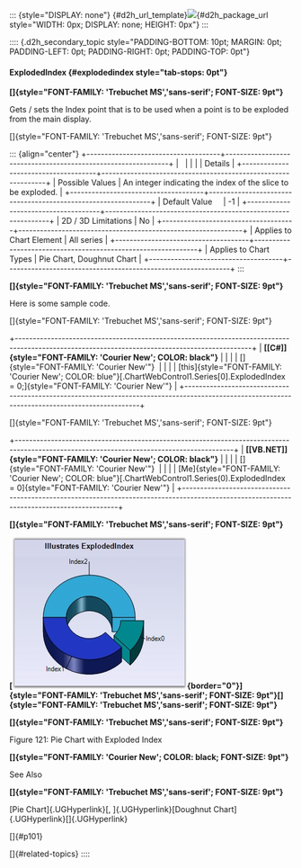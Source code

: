 ::: {style="DISPLAY: none"}
[](ms-xhelp:///?Id=d2h_url_template){#d2h_url_template}![](!package_url!){#d2h_package_url style="WIDTH: 0px; DISPLAY: none; HEIGHT: 0px"}
:::

:::: {.d2h_secondary_topic style="PADDING-BOTTOM: 10pt; MARGIN: 0pt; PADDING-LEFT: 0pt; PADDING-RIGHT: 0pt; PADDING-TOP: 0pt"}
#### ExplodedIndex {#explodedindex style="tab-stops: 0pt"}

**[]{style="FONT-FAMILY: 'Trebuchet MS','sans-serif'; FONT-SIZE: 9pt"}** 

Gets / sets the Index point that is to be used when a point is to be exploded from the main display.

[]{style="FONT-FAMILY: 'Trebuchet MS','sans-serif'; FONT-SIZE: 9pt"} 

::: {align="center"}
+-------------------------------------+--------------------------------------------------------------+
|                                                                                                    |
|                                                                                                    |
| Details                                                                                            |
+-------------------------------------+--------------------------------------------------------------+
| Possible Values                     | An integer indicating the index of the slice to be exploded. |
+-------------------------------------+--------------------------------------------------------------+
| Default Value                       | -1                                                           |
+-------------------------------------+--------------------------------------------------------------+
| 2D / 3D Limitations                 | No                                                           |
+-------------------------------------+--------------------------------------------------------------+
| Applies to Chart Element            | All series                                                   |
+-------------------------------------+--------------------------------------------------------------+
| Applies to Chart Types              | Pie Chart, Doughnut Chart                                    |
+-------------------------------------+--------------------------------------------------------------+
:::

**[]{style="FONT-FAMILY: 'Trebuchet MS','sans-serif'; FONT-SIZE: 9pt"}** 

Here is some sample code.

[]{style="FONT-FAMILY: 'Trebuchet MS','sans-serif'; FONT-SIZE: 9pt"} 

+-----------------------------------------------------------------------------------------------------------------------------------------------+
| **[\[C#\]]{style="FONT-FAMILY: 'Courier New'; COLOR: black"}**                                                                                |
|                                                                                                                                               |
| []{style="FONT-FAMILY: 'Courier New'"}                                                                                                        |
|                                                                                                                                               |
| [this]{style="FONT-FAMILY: 'Courier New'; COLOR: blue"}[.ChartWebControl1.Series\[0\].ExplodedIndex = 0;]{style="FONT-FAMILY: 'Courier New'"} |
+-----------------------------------------------------------------------------------------------------------------------------------------------+

[]{style="FONT-FAMILY: 'Trebuchet MS','sans-serif'; FONT-SIZE: 9pt"} 

+------------------------------------------------------------------------------------------------------------------------------------------+
| **[\[VB.NET\]]{style="FONT-FAMILY: 'Courier New'; COLOR: black"}**                                                                       |
|                                                                                                                                          |
| []{style="FONT-FAMILY: 'Courier New'"}                                                                                                   |
|                                                                                                                                          |
| [Me]{style="FONT-FAMILY: 'Courier New'; COLOR: blue"}[.ChartWebControl1.Series(0).ExplodedIndex = 0]{style="FONT-FAMILY: 'Courier New'"} |
+------------------------------------------------------------------------------------------------------------------------------------------+

**[]{style="FONT-FAMILY: 'Trebuchet MS','sans-serif'; FONT-SIZE: 9pt"}** 

**[![](ImagesExt/image64_127.jpg){border="0"}]{style="FONT-FAMILY: 'Trebuchet MS','sans-serif'; FONT-SIZE: 9pt"}[]{style="FONT-FAMILY: 'Trebuchet MS','sans-serif'; FONT-SIZE: 9pt"}**

**[]{style="FONT-FAMILY: 'Trebuchet MS','sans-serif'; FONT-SIZE: 9pt"}** 

Figure 121: Pie Chart with Exploded Index

**[]{style="FONT-FAMILY: 'Courier New'; COLOR: black; FONT-SIZE: 9pt"}** 

See Also

**[]{style="FONT-FAMILY: 'Trebuchet MS','sans-serif'; FONT-SIZE: 9pt"}** 

[Pie Chart]{.UGHyperlink}[, ]{.UGHyperlink}[Doughnut Chart]{.UGHyperlink}[]{.UGHyperlink}

[]{#p101} 

[]{#related-topics}
::::
